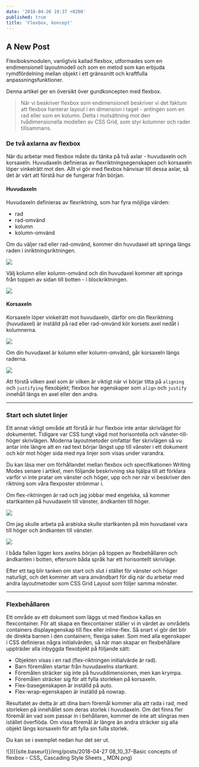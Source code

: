 ```yaml
---
date: '2018-04-26 19:37 +0200'
published: true
title: 'Flexbox, koncept'
---
```

## A New Post

Flexiboksmodulen, vanligtvis kallad flexbox, utformades som en endimensionell layoutmodell och som en metod som kan erbjuda rymdfördelning mellan objekt i ett gränssnitt och kraftfulla anpassningsfunktioner. 

Denna artikel ger en översikt över gundkoncepten med flexbox.

> När vi beskriver flexbox som endimensionell beskriver vi det faktum att flexbox hanterar layout i en dimension i taget - antingen som en rad eller som en kolumn. Detta  i motsättning mot den tvådimensionella modellen av CSS Grid, som styr kolumner och rader tillsammans.

### De två axlarna av flexbox

När du arbetar med flexbox måste du tänka på två axlar - huvudaxeln och korsaxeln. Huvudaxeln definieras av flexriktningsegenskapen och korsaxeln löper vinkelrätt mot den. Allt vi gör med flexbox hänvisar till dessa axlar, så det är värt att förstå hur de fungerar från början.

#### Huvudaxeln

Huvudaxeln definieras av flexriktning, som har fyra möjliga värden:

* rad
* rad-omvänd
* kolumn 
* kolumn-omvänd

Om du väljer rad eller rad-omvänd, kommer din huvudaxel att springa längs raden i inriktningsriktningen.

![](https://mdn.mozillademos.org/files/15614/Basics1.png)

Välj kolumn eller kolumn-omvänd och din huvudaxel kommer att springa från toppen av sidan till botten - i blockriktningen.

![](https://mdn.mozillademos.org/files/15615/Basics2.png)

#### Korsaxeln

Korsaxeln löper vinkelrätt mot huvudaxeln, därför om din flexriktning (huvudaxel) är inställd på rad eller rad-omvänd kör korsets axel nedåt i kolumnerna.

![](https://mdn.mozillademos.org/files/15616/Basics3.png)

Om din huvudaxel är kolumn eller kolumn-omvänd, går korsaxeln längs raderna.

![](https://mdn.mozillademos.org/files/15617/Basics4.png)


Att förstå vilken axel som är vilken är viktigt när vi börjar titta på `aligning` och `justifying` flexobjekt; flexbox har egenskaper som `align`
och `justify` innehåll längs en axel eller den andra.

---

### Start och slutet linjer

Ett annat viktigt område att förstå är hur flexbox inte antar skrivläget för dokumentet. Tidigare var CSS tungt vägd mot horisontella och vänster-till-höger skrivlägen. Moderna layoutmetoder omfattar fler skrivlägen så vu antar  inte längre att en rad text börjar längst upp till vänster i ett dokument och kör mot höger sida med nya linjer som visas under varandra.

Du kan läsa mer om förhållandet mellan flexbox och specifikationen Writing Modes senare i artikel, men följande beskrivning ska hjälpa till att förklara varför vi inte pratar om vänster och höger, upp och ner när vi beskriver den riktning som våra flexposter strömmar i.

Om flex-riktningen är rad och jag jobbar med engelska, så kommer startkanten på huvudaxeln till vänster, ändkanten till höger.

![](https://mdn.mozillademos.org/files/15618/Basics5.png)

Om jag skulle arbeta på arabiska skulle startkanten på min huvudaxel vara till höger och ändkanten till vänster.

![](https://mdn.mozillademos.org/files/15619/Basics6.png)

I båda fallen ligger kors axelns början på toppen av flexbehållaren och ändkanten i botten, eftersom båda språk har ett horisontellt skrivläge.

Efter ett tag blir tanken om start och slut i stället för vänster och höger naturligt, och det kommer att vara användbart för dig när du arbetar med andra layoutmetoder som CSS Grid Layout som följer samma mönster.

---

### Flexbehållaren

Ett område av ett dokument som läggs ut med flexbox kallas en flexcontainer. 
För att skapa en flexcontainer ställer vi in värdet av områdets containers displayegenskap till flex eller inline-flex. Så snart vi gör det blir de direkta barnen i den containern, flexiga saker. Som med alla egenskaper i CSS definieras några initialvärden, så när man skapar en flexbehållare uppträder alla inbyggda flexobjekt på följande sätt:

* Objekten visas i en rad (flex-riktningen initialvärde är rad).
* Barn föremålen startar från huvudaxelns startkant.
* Föremålen sträcker sig inte på huvuddimensionen, men kan krympa.
* Föremålen sträcker sig för att fylla storleken på korsaxeln.
* Flex-basegenskapen är inställd på auto.
* Flex-wrap-egenskapen är inställd på nowrap.

Resultatet av detta är att dina barn föremål kommer alla att rada i rad, med storleken på innehållet som deras storlek i huvudaxeln. Om det finns fler föremål än vad som passar in i behållaren, kommer de inte att slingras men istället överflöda. Om vissa föremål är längre än andra sträcker sig alla objekt längs korsaxeln för att fylla sin fulla storlek.

Du kan se i exemplet nedan hur det ser ut.

![]({{site.baseurl}}/img/posts/2018-04-27 08_10_37-Basic concepts of flexbox - CSS_ Cascading Style Sheets _ MDN.png)

